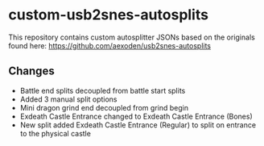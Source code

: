 # custom-usb2snes-autosplits
This repository contains custom autosplitter JSONs based on the originals found here: https://github.com/aexoden/usb2snes-autosplits

## Changes
- Battle end splits decoupled from battle start splits
- Added 3 manual split options
- Mini dragon grind end decoupled from grind begin
- Exdeath Castle Entrance changed to Exdeath Castle Entrance (Bones)
- New split added Exdeath Castle Entrance (Regular) to split on entrance to the physical castle
